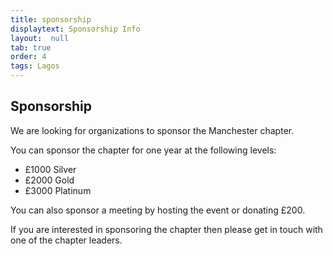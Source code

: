 ```yaml
---
title: sponsorship
displaytext: Sponsorship Info
layout:  null
tab: true
order: 4
tags: Lagos
---
```


## Sponsorship

We are looking for organizations to sponsor the Manchester chapter.

You can sponsor the chapter for one year at the following levels:

  - £1000 Silver
  - £2000 Gold
  - £3000 Platinum

You can also sponsor a meeting by hosting the event or donating £200.

If you are interested in sponsoring the chapter then please get in touch
with one of the chapter leaders.
